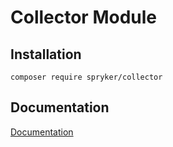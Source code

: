 # Collector Module

## Installation

```
composer require spryker/collector
```

## Documentation

[Documentation](https://spryker.github.io)
